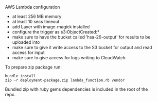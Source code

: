 AWS Lambda configuration
- at least 256 MB memory
- at least 10 secs timeout
- add Layer with image-magick installed
- configure the trigger as s3:ObjectCreated:*
- make sure to have the bucket called 'hsa-29-output' for results to be uploaded into
- make sure to give it write access to the S3 bucket for output and read access for input
- make sure to give access for logs writing to CloudWatch

To prepare zip package run:

```
bundle install
zip -r deployment-package.zip lambda_function.rb vendor
```

Bundled zip with ruby gems dependencies is included in the root of the repo.